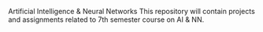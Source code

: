 Artificial Intelligence & Neural Networks
This repository will contain projects and assignments related to 7th semester course on AI &amp; NN.
